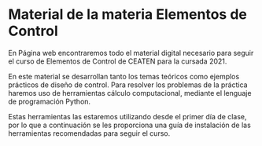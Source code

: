# Material de la materia Elementos de Control

En Página web encontraremos todo el material digital necesario para seguir el curso de Elementos de Control de CEATEN para la cursada 2021.

En este material se desarrollan tanto los temas teóricos como ejemplos prácticos de diseño de control. Para resolver los problemas de la práctica haremos uso de herramientas cálculo computacional, mediante el lenguaje de programación Python.

Estas herramientas las estaremos utilizando desde el primer día de clase, por lo que a continuación se les proporciona una guía de instalación de las herramientas recomendadas para seguir el curso.
